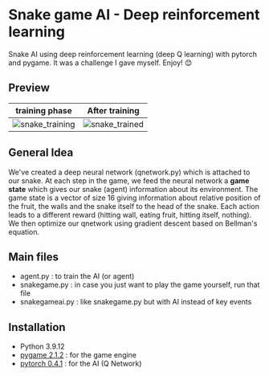 # Snake game AI - Deep reinforcement learning
Snake AI using deep reinforcement learning (deep Q learning) with pytorch and pygame. It was a challenge I gave myself. Enjoy! :blush:

## Preview 
**training phase**             |  **After training**
:-------------------------:|:-------------------------:
![snake_training](https://user-images.githubusercontent.com/62900180/188200059-ff49ed8b-711b-42bb-ab50-9f377f042d38.gif) | ![snake_trained](https://user-images.githubusercontent.com/62900180/188200076-e9532f77-b97a-4be6-8db5-6fb16e791a16.gif)

## General Idea 
We've created a deep neural network (qnetwork.py) which is attached to our snake. At each step in the game, we feed the neural network a **game state** which gives our snake (agent) information about its environment. The game state is a vector of size 16 giving information about relative position of the fruit, the walls and the snake itself to the head of the snake. Each action leads to a different reward (hitting wall, eating fruit, hitting itself, nothing). We then optimize our qnetwork using gradient descent based on Bellman's equation. 

## Main files
- agent.py : to train the AI (or agent) 
- snakegame.py : in case you just want to play the game yourself, run that file 
- snakegameai.py : like snakegame.py but with AI instead of key events 


## Installation  
- Python 3.9.12
- [pygame 2.1.2](https://www.pygame.org/news) : for the game engine 
- [pytorch 0.4.1](https://pytorch.org/) : for the AI (Q Network) 
